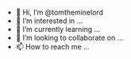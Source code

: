 - 👋 Hi, I’m @tomtheminelord
- 👀 I’m interested in ...
- 🌱 I’m currently learning ...
- 💞️ I’m looking to collaborate on ...
- 📫 How to reach me ...

<!---
tomtheminelord/tomtheminelord is a ✨ special ✨ repository because its `README.md` (this file) appears on your GitHub profile.
You can click the Preview link to take a look at your changes.
--->

